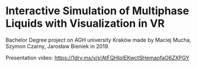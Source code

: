 # Interactive Simulation of Multiphase Liquids with Visualization in VR

Bachelor Degree project on AGH university Kraków made by Maciej Mucha, Szymon Czarny, Jarosław Bieniek in 2019.

Presentation video: 
https://1drv.ms/v/s!AtFQHIpIEKwctSHemaofaO6ZXPGY
